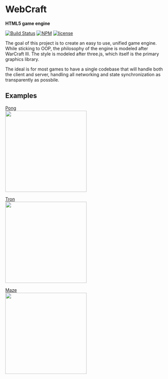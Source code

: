 # WebCraft
**HTML5 game engine**

[![Build Status](https://travis-ci.org/voces/WebCraft.svg?branch=master)](https://travis-ci.org/voces/WebCraft)
[![NPM](https://img.shields.io/npm/v/webcraft.svg)](https://www.npmjs.com/package/webcraft)
[![license](https://img.shields.io/github/license/voces/WebCraft.svg)]()

The goal of this project is to create an easy to use, unified game engine. While sticking to OOP, the philosophy of the engine is modeled after WarCraft III. The style is modeled after three.js, which itself is the primary graphics library.

The ideal is for most games to have a single codebase that will handle both the client and server, handling all networking and state synchronization as transparently as possbile.

## Examples

[Pong](https://github.com/voces/WebCraft/tree/master/examples/games/pong)  
[<img src="https://user-images.githubusercontent.com/4513209/28194456-316c4000-67f9-11e7-8442-4e9eb4322ff5.png" width="256">](https://github.com/voces/WebCraft/tree/master/examples/games/pong)

[Tron](https://github.com/voces/WebCraft/tree/master/examples/games/tron)  
[<img src="https://user-images.githubusercontent.com/4513209/28998923-92eaed28-79eb-11e7-9825-3b1f5c2e561a.png" width="256">](https://github.com/voces/WebCraft/tree/master/examples/games/tron)

[Maze](https://github.com/voces/WebCraft/tree/master/examples/games/maze)  
[<img src="https://user-images.githubusercontent.com/4513209/30244593-ec917a36-9575-11e7-9544-ced972caf8b3.png" width="256">](https://github.com/voces/WebCraft/tree/master/examples/games/maze)
